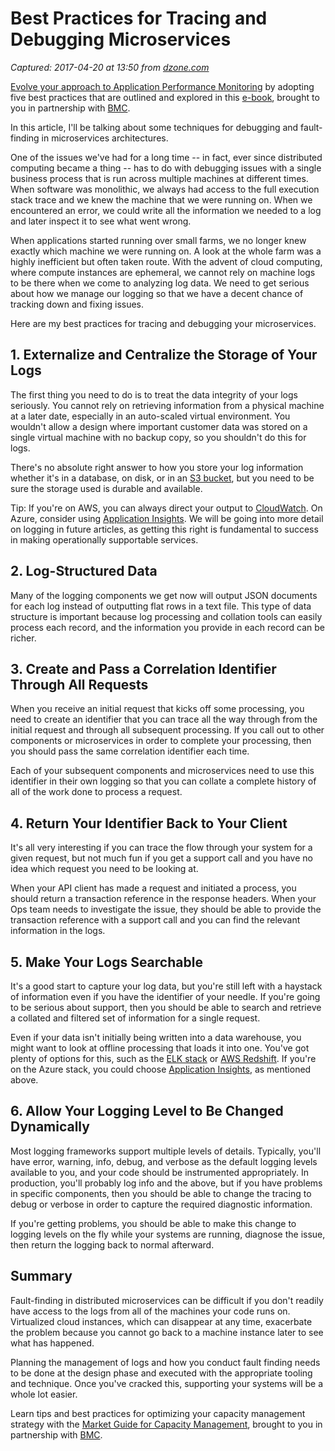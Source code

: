 # Best Practices for Tracing and Debugging Microservices

_Captured: 2017-04-20 at 13:50 from [dzone.com](https://dzone.com/articles/best-practices-for-tracing-and-debugging-microserv?oid=twitter&utm_content=bufferb57d3&utm_medium=social&utm_source=twitter.com&utm_campaign=buffer)_

[Evolve your approach to Application Performance Monitoring](https://dzone.com/go?i=161135&u=http%3A%2F%2Fwww.bmc.com%2Fforms%2FPA-APM-BMCcom-FY17-eBook-Form.html) by adopting five best practices that are outlined and explored in this [e-book](https://dzone.com/go?i=161135&u=http%3A%2F%2Fwww.bmc.com%2Fforms%2FPA-APM-BMCcom-FY17-eBook-Form.html), brought to you in partnership with [BMC](https://dzone.com/go?i=161135&u=http%3A%2F%2Fwww.bmc.com%2Fforms%2FPA-APM-BMCcom-FY17-eBook-Form.html).

In this article, I'll be talking about some techniques for debugging and fault-finding in microservices architectures.

One of the issues we've had for a long time -- in fact, ever since distributed computing became a thing -- has to do with debugging issues with a single business process that is run across multiple machines at different times. When software was monolithic, we always had access to the full execution stack trace and we knew the machine that we were running on. When we encountered an error, we could write all the information we needed to a log and later inspect it to see what went wrong.

When applications started running over small farms, we no longer knew exactly which machine we were running on. A look at the whole farm was a highly inefficient but often taken route. With the advent of cloud computing, where compute instances are ephemeral, we cannot rely on machine logs to be there when we come to analyzing log data. We need to get serious about how we manage our logging so that we have a decent chance of tracking down and fixing issues.

Here are my best practices for tracing and debugging your microservices.

## 1\. Externalize and Centralize the Storage of Your Logs

The first thing you need to do is to treat the data integrity of your logs seriously. You cannot rely on retrieving information from a physical machine at a later date, especially in an auto-scaled virtual environment. You wouldn't allow a design where important customer data was stored on a single virtual machine with no backup copy, so you shouldn't do this for logs.

There's no absolute right answer to how you store your log information whether it's in a database, on disk, or in an [S3 bucket](https://aws.amazon.com/s3/), but you need to be sure the storage used is durable and available.

Tip: If you're on AWS, you can always direct your output to [CloudWatch](https://aws.amazon.com/cloudwatch/). On Azure, consider using [Application Insights](https://azure.microsoft.com/en-gb/services/application-insights/). We will be going into more detail on logging in future articles, as getting this right is fundamental to success in making operationally supportable services.

## 2\. Log-Structured Data

Many of the logging components we get now will output JSON documents for each log instead of outputting flat rows in a text file. This type of data structure is important because log processing and collation tools can easily process each record, and the information you provide in each record can be richer.

## 3\. Create and Pass a Correlation Identifier Through All Requests

When you receive an initial request that kicks off some processing, you need to create an identifier that you can trace all the way through from the initial request and through all subsequent processing. If you call out to other components or microservices in order to complete your processing, then you should pass the same correlation identifier each time.

Each of your subsequent components and microservices need to use this identifier in their own logging so that you can collate a complete history of all of the work done to process a request.

## 4\. Return Your Identifier Back to Your Client

It's all very interesting if you can trace the flow through your system for a given request, but not much fun if you get a support call and you have no idea which request you need to be looking at.

When your API client has made a request and initiated a process, you should return a transaction reference in the response headers. When your Ops team needs to investigate the issue, they should be able to provide the transaction reference with a support call and you can find the relevant information in the logs.

## 5\. Make Your Logs Searchable

It's a good start to capture your log data, but you're still left with a haystack of information even if you have the identifier of your needle. If you're going to be serious about support, then you should be able to search and retrieve a collated and filtered set of information for a single request.

Even if your data isn't initially being written into a data warehouse, you might want to look at offline processing that loads it into one. You've got plenty of options for this, such as the [ELK stack](https://www.elastic.co/products/logstash) or [AWS Redshift](https://aws.amazon.com/redshift/). If you're on the Azure stack, you could choose [Application Insights](https://azure.microsoft.com/en-gb/services/application-insights/), as mentioned above.

## 6\. Allow Your Logging Level to Be Changed Dynamically

Most logging frameworks support multiple levels of details. Typically, you'll have error, warning, info, debug, and verbose as the default logging levels available to you, and your code should be instrumented appropriately. In production, you'll probably log info and the above, but if you have problems in specific components, then you should be able to change the tracing to debug or verbose in order to capture the required diagnostic information.

If you're getting problems, you should be able to make this change to logging levels on the fly while your systems are running, diagnose the issue, then return the logging back to normal afterward.

## Summary

Fault-finding in distributed microservices can be difficult if you don't readily have access to the logs from all of the machines your code runs on. Virtualized cloud instances, which can disappear at any time, exacerbate the problem because you cannot go back to a machine instance later to see what has happened.

Planning the management of logs and how you conduct fault finding needs to be done at the design phase and executed with the appropriate tooling and technique. Once you've cracked this, supporting your systems will be a whole lot easier.

Learn tips and best practices for optimizing your capacity management strategy with the [Market Guide for Capacity Management](https://dzone.com/go?i=161136&u=http%3A%2F%2Fwww.bmc.com%2Fforms%2FPA-BCO-GartnerMarketGuide-CapMgmtTools-AR.html), brought to you in partnership with [BMC](https://dzone.com/go?i=161136&u=http%3A%2F%2Fwww.bmc.com%2Fforms%2FPA-BCO-GartnerMarketGuide-CapMgmtTools-AR.html).
